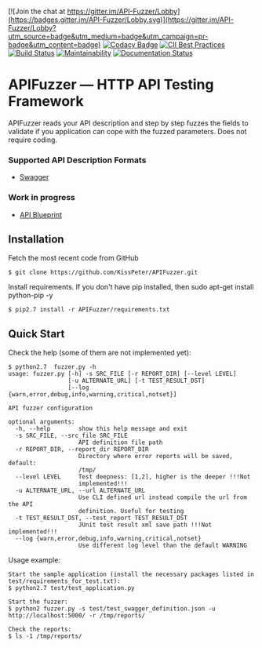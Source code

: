 [![Join the chat at https://gitter.im/API-Fuzzer/Lobby](https://badges.gitter.im/API-Fuzzer/Lobby.svg)](https://gitter.im/API-Fuzzer/Lobby?utm_source=badge&utm_medium=badge&utm_campaign=pr-badge&utm_content=badge)
[![Codacy Badge](https://api.codacy.com/project/badge/Grade/eab6434d9bd742e3880d8f589a9cc0a6)](https://www.codacy.com/app/KissPeter/APIFuzzer?utm_source=github.com&utm_medium=referral&utm_content=KissPeter/APIFuzzer&utm_campaign=badger)
[![CII Best Practices](https://bestpractices.coreinfrastructure.org/projects/1620/badge)](https://bestpractices.coreinfrastructure.org/projects/1620)
[![Build Status](https://travis-ci.org/KissPeter/APIFuzzer.svg?branch=master)](https://travis-ci.org/KissPeter/APIFuzzer)
[![Maintainability](https://api.codeclimate.com/v1/badges/bfc9bda00deb5002b665/maintainability)](https://codeclimate.com/github/KissPeter/APIFuzzer/maintainability)
[![Documentation Status](https://readthedocs.org/projects/apifuzzer/badge/?version=latest)](https://apifuzzer.readthedocs.io/en/latest/?badge=latest)

# APIFuzzer — HTTP API Testing Framework


APIFuzzer reads your API description and step by step fuzzes the fields to validate 
if you application can cope with the fuzzed parameters. Does not require coding.

### Supported API Description Formats

- [Swagger][]

### Work in progress
- [API Blueprint][]

## Installation

Fetch the most recent code from GitHub
```
$ git clone https://github.com/KissPeter/APIFuzzer.git
```
Install requirements. If you don't have pip installed, then sudo apt-get install python-pip -y 
```
$ pip2.7 install -r APIFuzzer/requirements.txt
```

## Quick Start
Check the help (some of them are not implemented yet):
```
$ python2.7  fuzzer.py -h
usage: fuzzer.py [-h] -s SRC_FILE [-r REPORT_DIR] [--level LEVEL]
                 [-u ALTERNATE_URL] [-t TEST_RESULT_DST]
                 [--log {warn,error,debug,info,warning,critical,notset}]

API fuzzer configuration

optional arguments:
  -h, --help        show this help message and exit
  -s SRC_FILE, --src_file SRC_FILE
                    API definition file path
  -r REPORT_DIR, --report_dir REPORT_DIR
                    Directory where error reports will be saved, default:
                    /tmp/
  --level LEVEL     Test deepness: [1,2], higher is the deeper !!!Not
                    implemented!!!
  -u ALTERNATE_URL, --url ALTERNATE_URL
                    Use CLI defined url instead compile the url from the API
                    definition. Useful for testing
  -t TEST_RESULT_DST, --test_report TEST_RESULT_DST
                    JUnit test result xml save path !!!Not implemented!!!
  --log {warn,error,debug,info,warning,critical,notset}
                    Use different log level than the default WARNING

```

Usage example:

```
Start the sample application (install the necessary packages listed in test/requirements_for_test.txt):
$ python2.7 test/test_application.py

Start the fuzzer:
$ python2 fuzzer.py -s test/test_swagger_definition.json -u http://localhost:5000/ -r /tmp/reports/ 

Check the reports:
$ ls -1 /tmp/reports/
```

[API Blueprint]: https://apiblueprint.org/
[Swagger]: http://swagger.io/
